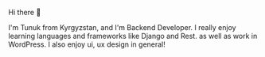 
Hi there 👋

I'm Tunuk from Kyrgyzstan, and I'm Backend Developer. 
I really enjoy learning languages and frameworks like Django and Rest.
as well as work in WordPress. 
I also enjoy ui, ux design in general!
